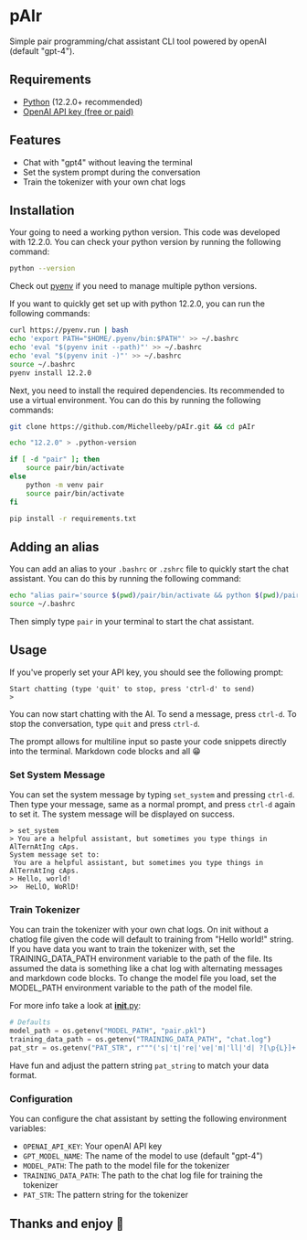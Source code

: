 # pAIr

Simple pair programming/chat assistant CLI tool powered by openAI (default "gpt-4").

## Requirements

- [Python](https://www.python.org/) (12.2.0+ recommended)
- [OpenAI API key (free or paid)](https://platform.openai.com/api-keys)

## Features

- Chat with "gpt4" without leaving the terminal
- Set the system prompt during the conversation
- Train the tokenizer with your own chat logs

## Installation

Your going to need a working python version. This code was developed with 12.2.0. You can check your python version by running the following command:

```bash
python --version
```

Check out [pyenv](https://github.com/pyenv) if you need to manage multiple python versions.

If you want to quickly get set up with python 12.2.0, you can run the following commands:

```bash
curl https://pyenv.run | bash
echo 'export PATH="$HOME/.pyenv/bin:$PATH"' >> ~/.bashrc
echo 'eval "$(pyenv init --path)"' >> ~/.bashrc
echo 'eval "$(pyenv init -)"' >> ~/.bashrc
source ~/.bashrc
pyenv install 12.2.0
```

Next, you need to install the required dependencies. Its recommended to use a virtual environment. You can do this by running the following commands:

```bash
git clone https://github.com/Michelleeby/pAIr.git && cd pAIr

echo "12.2.0" > .python-version

if [ -d "pair" ]; then
    source pair/bin/activate
else
    python -m venv pair
    source pair/bin/activate
fi

pip install -r requirements.txt
```

## Adding an alias

You can add an alias to your `.bashrc` or `.zshrc` file to quickly start the chat assistant. You can do this by running the following command:

```bash
echo "alias pair='source $(pwd)/pair/bin/activate && python $(pwd)/pair.py && deactivate'" >> ~/.bashrc
source ~/.bashrc
```

Then simply type `pair` in your terminal to start the chat assistant.

## Usage

If you've properly set your API key, you should see the following prompt:

```plaintext
Start chatting (type 'quit' to stop, press 'ctrl-d' to send)
> 
```

You can now start chatting with the AI. To send a message, press `ctrl-d`. To stop the conversation, type `quit` and press `ctrl-d`.

The prompt allows for multiline input so paste your code snippets directly into the terminal. Markdown code blocks and all 😁

### Set System Message

You can set the system message by typing `set_system` and pressing `ctrl-d`. Then type your message, same as a normal prompt, and press `ctrl-d` again to set it. The system message will be displayed on success.

```plaintext
> set_system
> You are a helpful assistant, but sometimes you type things in AlTernAtIng cAps.
System message set to:
 You are a helpful assistant, but sometimes you type things in AlTernAtIng cAps.
> Hello, world!
>>  HeLlO, WoRlD!
```

### Train Tokenizer

You can train the tokenizer with your own chat logs. On init without a chatlog file given the code will default to training from "Hello world!" string. If you have data you want to train the tokenizer with, set the TRAINING_DATA_PATH environment variable to the path of the file. Its assumed the data is something like a chat log with alternating messages and markdown code blocks. To change the model file you load, set the MODEL_PATH environment variable to the path of the model file.

For more info take a look at [__init__.py](https://github.com/Michelleeby/pAIr/blob/0ec83de1af0845f58f829b77c328c9253b6af9ff/__init__.py#L10-L13):

```python
# Defaults
model_path = os.getenv("MODEL_PATH", "pair.pkl")
training_data_path = os.getenv("TRAINING_DATA_PATH", "chat.log")
pat_str = os.getenv("PAT_STR", r"""('s|'t|'re|'ve|'m|'ll|'d| ?[\p{L}]+| ?[\p{N}]+| ?[^\s\p{L}\p{N}]+|\s+(?!\S)|\s+)|(```[\s\S]*?```)|(`[^`]*`)|(\[[^\]]*\]\([^)]*\))""")
```

Have fun and adjust the pattern string `pat_string` to match your data format.

### Configuration

You can configure the chat assistant by setting the following environment variables:

- `OPENAI_API_KEY`: Your openAI API key
- `GPT_MODEL_NAME`: The name of the model to use (default "gpt-4")
- `MODEL_PATH`: The path to the model file for the tokenizer
- `TRAINING_DATA_PATH`: The path to the chat log file for training the tokenizer
- `PAT_STR`: The pattern string for the tokenizer

## Thanks and enjoy 🦾
